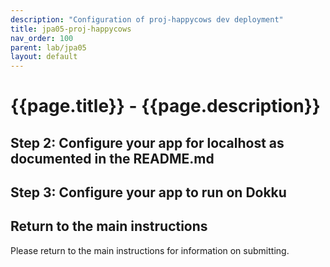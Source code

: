 ```yaml
---
description: "Configuration of proj-happycows dev deployment"
title: jpa05-proj-happycows
nav_order: 100
parent: lab/jpa05
layout: default
---
```


# {{page.title}} - {{page.description}}


## Step 2: Configure your app for localhost as documented in the README.md


## Step 3: Configure your app to run on Dokku


## Return to the main instructions

Please return to the main instructions 
for information on submitting.